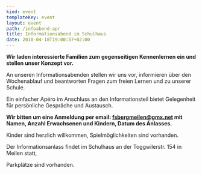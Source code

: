```yaml
---
kind: event
templateKey: event
layout: event
path: /infoabend-apr
title: Informationsabend im Schulhaus
date: 2018-04-18T19:00:57+02:00
---
```

**Wir laden interessierte Familien zum gegenseitigen Kennenlernen ein und stellen unser Konzept vor.**

An unseren Informationsabenden stellen wir uns vor, informieren über den Wochenablauf und beantworten Fragen zum freien Lernen und zu unserer Schule. 

Ein einfacher Apéro im Anschluss an den Informationsteil bietet Gelegenheit für persönliche Gespräche und Austausch.

**Wir bitten um eine Anmeldung per email: fsbergmeilen@gmx.net mit Namen, Anzahl Erwachsenen und Kindern, Datum des Anlasses.**

Kinder sind herzlich willkommen, Spielmöglichkeiten sind vorhanden.

Der Informationsanlass findet im Schulhaus an der Toggwilerstr. 154 in Meilen statt, 

Parkplätze sind vorhanden.
